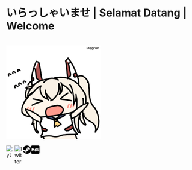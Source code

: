 <p align="left">
 <h1>いらっしゃいませ | Selamat Datang | Welcome</h1>
 <br />
 <img src="https://github.com/DaGamerFiles/dagamerfiles/blob/master/img/aynm_wave.gif" />
</p>

</p>
 <a href="https://www.youtube.com/channel/UCr_0VKZ_8dd9CgclnQrM2pA">
  <img src="https://cdn.jsdelivr.net/npm/simple-icons@v3/icons/youtube.svg" width="22px" alt="yt" title="YouTube Channel" align="left" />
 </a>
 <a href="https://twitter.com/dagamerfiles">
  <img src="https://cdn.jsdelivr.net/npm/simple-icons@v3/icons/twitter.svg" width="22px" alt="twitter" title="Twitter" align="left" />
 </a>
 <a href="https://steamcommunity.com/id/dagamerfiles">
  <img src="https://raw.githubusercontent.com/DaGamerFiles/dagamerfiles/master/img/STEAM_logo.png" width="22px" alt="steam" title="Steam" align="left" />
 </a>
 <a href="https://myanimelist.net/profile/dagamerfiles">
  <img src="https://raw.githubusercontent.com/DaGamerFiles/dagamerfiles/master/img/MAL_logo.png" width="22px" alt="mal" title="MyAnimeList" align="left" />
 </a>
</p>
